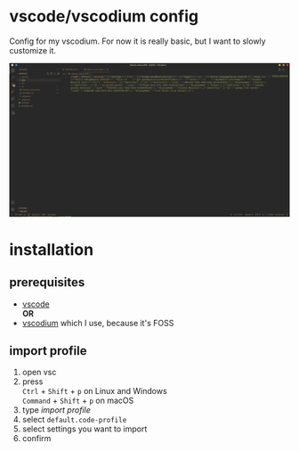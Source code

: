 # vscode/vscodium config 
Config for my vscodium. For now it is really basic, but I want to slowly customize it.   

![Alt text](screenshots/image.png)

# installation 
## prerequisites 
- [vscode](https://code.visualstudio.com/)   
**OR**
- [vscodium](https://vscodium.com/) which I use, because it's FOSS  

## import profile 
1. open vsc 
2. press    
    `Ctrl`  + `Shift` + `p` on Linux and Windows   
    `Command` + `Shift` + `p` on macOS
3. type *import profile* 
4. select `default.code-profile`
5. select settings you want to import
6. confirm 